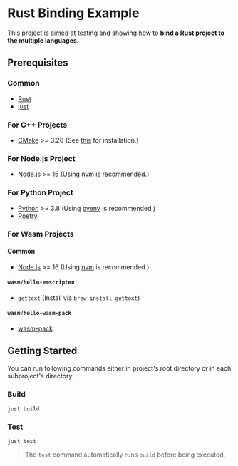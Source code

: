 # Rust Binding Example

This project is aimed at testing and showing how to **bind a Rust project to the multiple languages**.

## Prerequisites

### Common

- [Rust](https://www.rust-lang.org/tools/install)
- [just](https://github.com/casey/just)

### For C++ Projects

- [CMake](https://cmake.org/download) >= 3.20 (See [this](https://cgold.readthedocs.io/en/latest/first-step/installation.html) for installation.)

### For Node.js Project

- [Node.js](https://nodejs.org/en/download) >= 16 (Using [nvm](https://github.com/nvm-sh/nvm) is recommended.)

### For Python Project

- [Python](https://www.python.org/downloads) >= 3.8 (Using [pyenv](https://github.com/pyenv/pyenv#installation) is recommended.)
- [Poetry](https://python-poetry.org/docs/#installation)

### For Wasm Projects

#### Common

- [Node.js](https://nodejs.org/en/download) >= 16 (Using [nvm](https://github.com/nvm-sh/nvm) is recommended.)

#### `wasm/hello-emscripten`

- `gettext` (Install via `brew install gettext`)

#### `wasm/hello-wasm-pack`

- [wasm-pack](https://rustwasm.github.io/wasm-pack/installer)

## Getting Started

You can run following commands either in project's root directory or in each subproject's directory.

### Build

```shell
just build
```

### Test

```shell
just test
```

> The `test` command automatically runs `build` before being executed.
